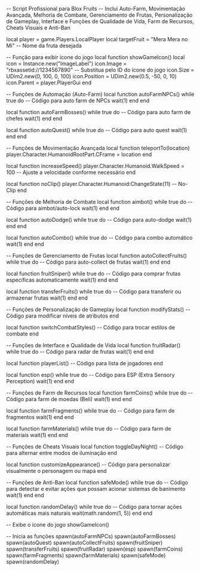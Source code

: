 -- Script Profissional para Blox Fruits
-- Inclui Auto-Farm, Movimentação Avançada, Melhoria de Combate, Gerenciamento de Frutas, Personalização de Gameplay, Interface e Funções de Qualidade de Vida, Farm de Recursos, Cheats Visuais e Anti-Ban

local player = game.Players.LocalPlayer
local targetFruit = "Mera Mera no Mi" -- Nome da fruta desejada

-- Função para exibir ícone do jogo
local function showGameIcon()
    local icon = Instance.new("ImageLabel")
    icon.Image = "rbxassetid://1234567890" -- Substitua pelo ID do ícone do jogo
    icon.Size = UDim2.new(0, 100, 0, 100)
    icon.Position = UDim2.new(0.5, -50, 0, 10)
    icon.Parent = player.PlayerGui
end

-- Funções de Automação (Auto-Farm)
local function autoFarmNPCs()
    while true do
        -- Código para auto farm de NPCs
        wait(1)
    end
end

local function autoFarmBosses()
    while true do
        -- Código para auto farm de chefes
        wait(1)
    end
end

local function autoQuest()
    while true do
        -- Código para auto quest
        wait(1)
    end
end

-- Funções de Movimentação Avançada
local function teleportTo(location)
    player.Character.HumanoidRootPart.CFrame = location
end

local function increaseSpeed()
    player.Character.Humanoid.WalkSpeed = 100 -- Ajuste a velocidade conforme necessário
end

local function noClip()
    player.Character.Humanoid:ChangeState(11) -- No-Clip
end

-- Funções de Melhoria de Combate
local function aimbot()
    while true do
        -- Código para aimbot/auto-lock
        wait(1)
    end
end

local function autoDodge()
    while true do
        -- Código para auto-dodge
        wait(1)
    end
end

local function autoCombo()
    while true do
        -- Código para combo automático
        wait(1)
    end
end

-- Funções de Gerenciamento de Frutas
local function autoCollectFruits()
    while true do
        -- Código para auto-collect de frutas
        wait(1)
    end
end

local function fruitSniper()
    while true do
        -- Código para comprar frutas específicas automaticamente
        wait(1)
    end
end

local function transferFruits()
    while true do
        -- Código para transferir ou armazenar frutas
        wait(1)
    end
end

-- Funções de Personalização de Gameplay
local function modifyStats()
    -- Código para modificar níveis de atributos
end

local function switchCombatStyles()
    -- Código para trocar estilos de combate
end

-- Funções de Interface e Qualidade de Vida
local function fruitRadar()
    while true do
        -- Código para radar de frutas
        wait(1)
    end
end

local function playerList()
    -- Código para lista de jogadores
end

local function esp()
    while true do
        -- Código para ESP (Extra Sensory Perception)
        wait(1)
    end
end

-- Funções de Farm de Recursos
local function farmCoins()
    while true do
        -- Código para farm de moedas (Beli)
        wait(1)
    end
end

local function farmFragments()
    while true do
        -- Código para farm de fragmentos
        wait(1)
    end
end

local function farmMaterials()
    while true do
        -- Código para farm de materiais
        wait(1)
    end
end

-- Funções de Cheats Visuais
local function toggleDayNight()
    -- Código para alternar entre modos de iluminação
end

local function customizeAppearance()
    -- Código para personalizar visualmente o personagem ou mapa
end

-- Funções de Anti-Ban
local function safeMode()
    while true do
        -- Código para detectar e evitar ações que possam acionar sistemas de banimento
        wait(1)
    end
end

local function randomDelay()
    while true do
        -- Código para tornar ações automáticas mais naturais
        wait(math.random(1, 5))
    end
end

-- Exibe o ícone do jogo
showGameIcon()

-- Inicia as funções
spawn(autoFarmNPCs)
spawn(autoFarmBosses)
spawn(autoQuest)
spawn(autoCollectFruits)
spawn(fruitSniper)
spawn(transferFruits)
spawn(fruitRadar)
spawn(esp)
spawn(farmCoins)
spawn(farmFragments)
spawn(farmMaterials)
spawn(safeMode)
spawn(randomDelay)
